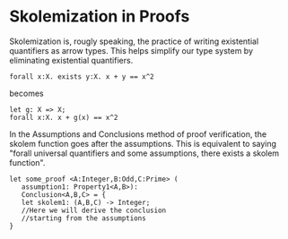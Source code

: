 # Skolemization in Proofs

Skolemization is, rougly speaking, the practice of writing existential quantifiers as arrow types.
This helps simplify our type system by eliminating existential quantifiers.

```lsts
forall x:X. exists y:X. x + y == x^2
```

becomes

```lsts
let g: X => X;
forall x:X. x + g(x) == x^2
```

In the Assumptions and Conclusions method of proof verification, the skolem function goes after the assumptions.
This is equivalent to saying "forall universal quantifiers and some assumptions, there exists a skolem function".

```lsts
let some_proof <A:Integer,B:Odd,C:Prime> (
   assumption1: Property1<A,B>):
   Conclusion<A,B,C> = {
   let skolem1: (A,B,C) -> Integer;
   //Here we will derive the conclusion
   //starting from the assumptions
}
```
